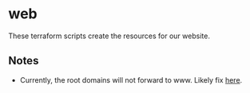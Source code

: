 # web

These terraform scripts create the resources for our website.

## Notes

* Currently, the root domains will not forward to www. Likely fix
[here](https://medium.com/runatlantis/hosting-our-static-site-over-ssl-with-s3-acm-cloudfront-and-terraform-513b799aec0f).

